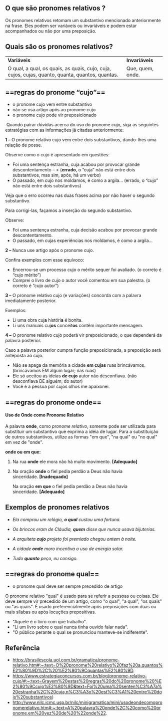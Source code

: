 
## O que são pronomes relativos ?

Os pronomes relativos retomam um substantivo mencionado anteriormente na frase. Eles podem ser variáveis ou invariáveis e podem estar acompanhados ou não por uma preposição.

## **Quais são os pronomes relativos?**

|   |   |
|---|---|
|**Variáveis**|**Invariáveis**|
|O qual, a qual, os quais, as quais, cujo, cuja, cujos, cujas, quanto, quanta, quantos, quantas.|Que, quem, onde.|

## ==regras do pronome “cujo”==

- o pronome cujo vem entre substantivo
- não se usa artigo após ao pronome cujo
- o pronome cujo pode vir preposicionado

 Quando pairar dúvidas acerca do uso do pronome cujo, siga as seguintes estratégias com as informações já citadas anteriormente:

**1 –** O pronome relativo cujo vem entre dois substantivos, dando-lhes uma relação de posse.

Observe como o cujo é apresentado em questões:

- Foi uma sentença estranha, cuja acabou por provocar grande descontentamento – > (**errado**, o “cuja” não está entre dois substantivos, mas sim, após, há um verbo)
- O passado, em cujo nos moldamos, é como a argila… (errado, o “cujo” não está entre dois substantivos)

Veja que o erro ocorreu nas duas frases acima por não haver o segundo substantivo.

Para corrigi-las, façamos a inserção do segundo substantivo.

Observe:

- Foi uma sentença estranha, cuja decisão acabou por provocar grande descontentamento.
- O passado, em cujas experiências nos moldamos, é como a argila…

**2 –** Nunca use artigo após o pronome cujo.

Confira exemplos com esse equívoco:

- Encerrou-se um processo cujo o mérito sequer foi avaliado. (o correto é “cujo mérito”)
- Comprei o livro de cujo o autor você comentou em sua palestra. (o correto é “cujo autor”)

**3 –** O pronome relativo cujo (e variações) concorda com a palavra imediatamente posterior.

Exemplos:

- Li uma obra cuj**a** históri**a** é bonita.
- Li uns manuais cuj**os** conceit**os** contêm importante mensagem.

**4 –** O pronome relativo cujo poderá vir preposicionado, o que dependerá da palavra posterior.

Caso a palavra posterior cumpra função preposicionada, a preposição será anteposta ao cujo.

- Não se apaga da memória a cidade **em cujas** ruas brincávamos. (brincávamos EM algum lugar; nas ruas)
- Ele só aceitou as ideias **de cujo** autor não desconfiava. (não desconfiava DE alguém; do autor)
- Você é a pessoa por cujos olhos me apaixonei.
## ==regras do pronome onde==

#### Uso de Onde como Pronome Relativo

A palavra **onde**, como _pronome relativo_, somente pode ser utilizada para substituir um substantivo que exprima a idéia de lugar. Para a substituição de outros substantivos, utilize as formas "em que", "na qual" ou "no qual" em vez de "onde".

**onde ou em que:**

1. Na rua **onde** ele mora não há muito movimento. **[Adequado]**  
      
2. Na oração **onde** o fiel pedia perdão a Deus não havia sinceridade. **[Inadequado]**
    
    Na oração **em que** o fiel pedia perdão a Deus não havia sinceridade. **[Adequado]**
## **Exemplos de pronomes relativos**

- _Ela comprou um relógio, **o qual** custou uma fortuna._

- _Os brincos eram de Cláudia, **quem** disse que nunca usava bijuterias._

- _A arquiteta **cujo** projeto foi premiado chegou ontem à noite._

- _A cidade **onde** moro incentiva o uso de energia solar._

- _Tudo **quanto** peço, eu consigo._
## ==regras do pronome qual==

- o pronome qual deve ser sempre precedido de artigo

O pronome relativo "qual" é usado para se referir a pessoas ou coisas. Ele deve sempre vir precedido de um artigo, como "o qual", "a qual", "os quais" ou "as quais". É usado preferencialmente após preposições com duas ou mais sílabas ou após locuções prepositivas.

- "Aquele é o livro com que trabalho".
- "Li um livro sobre o qual nunca tinha ouvido falar nada".
- "O público perante o qual se pronunciou manteve-se indiferente".
## Referência
- https://brasilescola.uol.com.br/gramatica/pronome-relativo.htm#:~:text=O%20pronome%20relativo%20faz%20a,quantos%E2%80%9D%2C%20%E2%80%9Cquantas%E2%80%9D.
- https://www.estrategiaconcursos.com.br/blog/pronome-relativo-cujo/#:~:text=Gravem%20estas%20regras%20do%20pronome%20%E2%80%9Ccujo%E2%80%9D&text=Foi%20uma%20senten%C3%A7a%20estranha%2C%20cuja,n%C3%A3o%20est%C3%A1%20entre%20dois%20substantivos)
- http://www.nilc.icmc.usp.br/nilc/minigramatica/mini/usodeondecomopronomerelativo.htm#:~:text=A%20palavra%20onde%2C%20como%20pronome,em%20vez%20de%20%22onde%22.